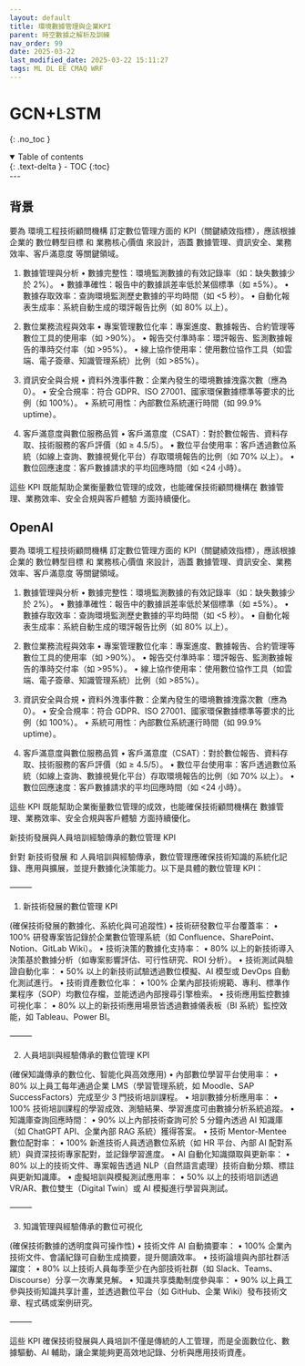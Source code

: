 ```yaml
---
layout: default
title: 環境數據管理與企業KPI
parent: 時空數據之解析及訓練
nav_order: 99
date: 2025-03-22
last_modified_date: 2025-03-22 15:11:27
tags: ML DL EE CMAQ WRF
---
```


# GCN+LSTM

{: .no_toc }

<details open markdown="block">
  <summary>
    Table of contents
  </summary>
  {: .text-delta }
- TOC
{:toc}
</details>
---

## 背景

要為 環境工程技術顧問機構 訂定數位管理方面的 KPI（關鍵績效指標），應該根據企業的 數位轉型目標 和 業務核心價值 來設計，涵蓋 數據管理、資訊安全、業務效率、客戶滿意度 等關鍵領域。

1. 數據管理與分析
	•	數據完整性：環境監測數據的有效記錄率（如：缺失數據少於 2%）。
	•	數據準確性：報告中的數據誤差率低於某個標準（如 ±5%）。
	•	數據存取效率：查詢環境監測歷史數據的平均時間（如 <5 秒）。
	•	自動化報表生成率：系統自動生成的環評報告比例（如 80% 以上）。

2. 數位業務流程與效率
	•	專案管理數位化率：專案進度、數據報告、合約管理等數位工具的使用率（如 >90%）。
	•	報告交付準時率：環評報告、監測數據報告的準時交付率（如 >95%）。
	•	線上協作使用率：使用數位協作工具（如雲端、電子簽章、知識管理系統）比例（如 >85%）。

3. 資訊安全與合規
	•	資料外洩事件數：企業內發生的環境數據洩露次數（應為 0）。
	•	安全合規率：符合 GDPR、ISO 27001、國家環保數據標準等要求的比例（如 100%）。
	•	系統可用性：內部數位系統運行時間（如 99.9% uptime）。

4. 客戶滿意度與數位服務品質
	•	客戶滿意度（CSAT）：對於數位報告、資料存取、技術服務的客戶評價（如 ≥ 4.5/5）。
	•	數位平台使用率：客戶透過數位系統（如線上查詢、數據視覺化平台）存取環境報告的比例（如 70% 以上）。
	•	數位回應速度：客戶數據請求的平均回應時間（如 <24 小時）。

這些 KPI 既能幫助企業衡量數位管理的成效，也能確保技術顧問機構在 數據管理、業務效率、安全合規與客戶體驗 方面持續優化。

## OpenAI

要為 環境工程技術顧問機構 訂定數位管理方面的 KPI（關鍵績效指標），應該根據企業的 數位轉型目標 和 業務核心價值 來設計，涵蓋 數據管理、資訊安全、業務效率、客戶滿意度 等關鍵領域。

1. 數據管理與分析
	•	數據完整性：環境監測數據的有效記錄率（如：缺失數據少於 2%）。
	•	數據準確性：報告中的數據誤差率低於某個標準（如 ±5%）。
	•	數據存取效率：查詢環境監測歷史數據的平均時間（如 <5 秒）。
	•	自動化報表生成率：系統自動生成的環評報告比例（如 80% 以上）。

2. 數位業務流程與效率
	•	專案管理數位化率：專案進度、數據報告、合約管理等數位工具的使用率（如 >90%）。
	•	報告交付準時率：環評報告、監測數據報告的準時交付率（如 >95%）。
	•	線上協作使用率：使用數位協作工具（如雲端、電子簽章、知識管理系統）比例（如 >85%）。

3. 資訊安全與合規
	•	資料外洩事件數：企業內發生的環境數據洩露次數（應為 0）。
	•	安全合規率：符合 GDPR、ISO 27001、國家環保數據標準等要求的比例（如 100%）。
	•	系統可用性：內部數位系統運行時間（如 99.9% uptime）。

4. 客戶滿意度與數位服務品質
	•	客戶滿意度（CSAT）：對於數位報告、資料存取、技術服務的客戶評價（如 ≥ 4.5/5）。
	•	數位平台使用率：客戶透過數位系統（如線上查詢、數據視覺化平台）存取環境報告的比例（如 70% 以上）。
	•	數位回應速度：客戶數據請求的平均回應時間（如 <24 小時）。

這些 KPI 既能幫助企業衡量數位管理的成效，也能確保技術顧問機構在 數據管理、業務效率、安全合規與客戶體驗 方面持續優化。

新技術發展與人員培訓經驗傳承的數位管理 KPI

針對 新技術發展 和 人員培訓與經驗傳承，數位管理應確保技術知識的系統化記錄、應用與擴展，並提升數據化決策能力。以下是具體的數位管理 KPI：

⸻

1. 新技術發展的數位管理 KPI

(確保技術發展的數據化、系統化與可追蹤性)
	•	技術研發數位平台覆蓋率：
	•	100% 研發專案皆記錄於企業數位管理系統（如 Confluence、SharePoint、Notion、GitLab Wiki）。
	•	技術決策的數據化支持率：
	•	80% 以上的新技術導入決策基於數據分析（如專案影響評估、可行性研究、ROI 分析）。
	•	技術測試與驗證自動化率：
	•	50% 以上的新技術試驗透過數位模擬、AI 模型或 DevOps 自動化測試進行。
	•	技術資產數位化率：
	•	100% 企業內部技術規範、專利、標準作業程序（SOP）均數位存檔，並能透過內部搜尋引擎檢索。
	•	技術應用監控數據可視化率：
	•	80% 以上的新技術應用場景皆透過數據儀表板（BI 系統）監控效能，如 Tableau、Power BI。

⸻

2. 人員培訓與經驗傳承的數位管理 KPI

(確保知識傳承的數位化、智能化與高效應用)
	•	內部數位學習平台使用率：
	•	80% 以上員工每年通過企業 LMS（學習管理系統，如 Moodle、SAP SuccessFactors）完成至少 3 門技術培訓課程。
	•	培訓數據分析應用率：
	•	100% 技術培訓課程的學習成效、測驗結果、學習進度可由數據分析系統追蹤。
	•	知識庫查詢回應時間：
	•	90% 以上內部技術查詢可於 5 分鐘內透過 AI 知識庫（如 ChatGPT API、企業內部 RAG 系統）獲得答案。
	•	技術 Mentor-Mentee 數位配對率：
	•	100% 新進技術人員透過數位系統（如 HR 平台、內部 AI 配對系統）與資深技術專家配對，並記錄學習進度。
	•	AI 自動化知識擷取與更新率：
	•	80% 以上的技術文件、專案報告透過 NLP（自然語言處理）技術自動分類、標註與更新知識庫。
	•	虛擬培訓與模擬測試應用率：
	•	50% 以上的技術培訓透過 VR/AR、數位雙生（Digital Twin）或 AI 模擬進行學習與測試。

⸻

3. 知識管理與經驗傳承的數位可視化

(確保技術數據的透明度與可操作性)
	•	技術文件 AI 自動摘要率：
	•	100% 企業內技術文件、會議紀錄可自動生成摘要，提升閱讀效率。
	•	技術論壇與內部社群活躍度：
	•	80% 以上技術人員每季至少在內部技術社群（如 Slack、Teams、Discourse）分享一次專業見解。
	•	知識共享獎勵制度參與率：
	•	90% 以上員工參與技術知識共享計畫，並透過數位平台（如 GitHub、企業 Wiki）發布技術文章、程式碼或案例研究。

⸻

這些 KPI 確保技術發展與人員培訓不僅是傳統的人工管理，而是全面數位化、數據驅動、AI 輔助，讓企業能夠更高效地記錄、分析與應用技術資產。
